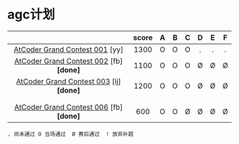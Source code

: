 # agc计划

|                                                              | score |  A   |  B   |  C   |  D   |  E   |  F   |
| :----------------------------------------------------------: | :---: | :--: | :--: | :--: | :--: | :--: | :--: |
| [AtCoder Grand Contest 001](https://atcoder.jp/contests/agc001) [yy] | 1300  |  O   |  O   |  O   |  .   |  .   |  .   |
| [AtCoder Grand Contest 002](https://atcoder.jp/contests/agc002) [fb] **[done]** | 1100  |  O   |  O   |  O   |  Ø   |  Ø   |  Ø   |
| [AtCoder Grand Contest 003](https://atcoder.jp/contests/agc003) [lj] **[done]** | 1200  |  O   |  O   |  O   |  Ø   |  Ø   |  Ø   |
|                                                              |       |      |      |      |      |      |      |
|                                                              |       |      |      |      |      |      |      |
| [AtCoder Grand Contest 006](https://atcoder.jp/contests/agc006) [fb] **[done]** |  600  |  O   |  O   |  Ø   |  Ø   |  Ø   |  Ø   |

`. 尚未通过 O 当场通过  Ø 赛后通过  ! 放弃补题`


